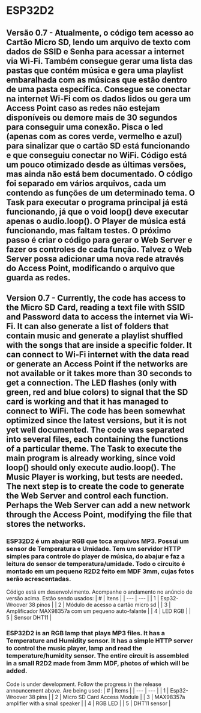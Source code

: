 # ESP32D2

## Versão 0.7 - Atualmente, o código tem acesso ao Cartão Micro SD, lendo um arquivo de texto com dados de SSID e Senha para acessar a internet via Wi-Fi. Também consegue gerar uma lista das pastas que contém música e gera uma playlist embaralhada com as músicas que estão dentro de uma pasta específica. Consegue se conectar na internet Wi-Fi com os dados lidos ou gera um Access Point caso as redes não estejam disponíveis ou demore mais de 30 segundos para conseguir uma conexão. Pisca o led (apenas com as cores verde, vermelho e azul) para sinalizar que o cartão SD está funcionando e que conseguiu conectar no WiFi. Código está um pouco otimizado desde as últimas versões, mas ainda não está bem documentado. O código foi separado em vários arquivos, cada um contendo as funções de um determinado tema. O Task para executar o programa principal já está funcionando, já que o void loop() deve executar apenas o audio.loop(). O Player de música está funcionando, mas faltam testes. O próximo passo é criar o código para gerar o Web Server e fazer os controles de cada função. Talvez o Web Server possa adicionar uma nova rede através do Access Point, modificando o arquivo que guarda as redes. 

## Version 0.7 - Currently, the code has access to the Micro SD Card, reading a text file with SSID and Password data to access the internet via Wi-Fi. It can also generate a list of folders that contain music and generate a playlist shuffled with the songs that are inside a specific folder. It can connect to Wi-Fi internet with the data read or generate an Access Point if the networks are not available or it takes more than 30 seconds to get a connection. The LED flashes (only with green, red and blue colors) to signal that the SD card is working and that it has managed to connect to WiFi. The code has been somewhat optimized since the latest versions, but it is not yet well documented. The code was separated into several files, each containing the functions of a particular theme. The Task to execute the main program is already working, since void loop() should only execute audio.loop(). The Music Player is working, but tests are needed. The next step is to create the code to generate the Web Server and control each function. Perhaps the Web Server can add a new network through the Access Point, modifying the file that stores the networks.

### ESP32D2 é um abajur RGB que toca arquivos MP3. Possui um sensor de Temperatura e Umidade. Tem um servidor HTTP simples para controle do player de música, do abajur e faz a leitura do sensor de temperatura/umidade. Todo o circuito é montado em um pequeno R2D2 feito em MDF 3mm, cujas fotos serão acrescentadas.

Código está em desenvolvimento. Acompanhe o andamento no anúncio de versão acima. 
Estão sendo usados:
| # | Itens |
| --- | --- |
| 1 | Esp32-Wroover 38 pinos |
| 2 | Módulo de acesso a cartão micro sd |
| 3 | Amplificador MAX98357a com um pequeno auto-falante |
| 4 | LED RGB |
| 5 | Sensor DHT11 |

### ESP32D2 is an RGB lamp that plays MP3 files. It has a Temperature and Humidity sensor. It has a simple HTTP server to control the music player, lamp and read the temperature/humidity sensor. The entire circuit is assembled in a small R2D2 made from 3mm MDF, photos of which will be added.

Code is under development. Follow the progress in the release announcement above.
Are being used:
| # | Items |
| --- | --- |
| 1 | Esp32-Wroover 38 pins |
| 2 | Micro SD Card Access Module |
| 3 | MAX98357a amplifier with a small speaker |
| 4 | RGB LED |
| 5 | DHT11 sensor |

